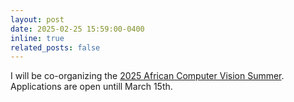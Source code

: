 ```yaml
---
layout: post
date: 2025-02-25 15:59:00-0400
inline: true
related_posts: false
---
```


I will be co-organizing the [2025 African Computer Vision Summer](https://www.acvss.ai/).<br>
Applications are open untill March 15th.
